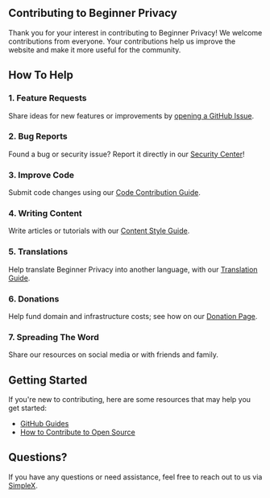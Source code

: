 ## Contributing to Beginner Privacy
Thank you for your interest in contributing to Beginner Privacy! We welcome contributions from everyone. Your contributions help us improve the website and make it more useful for the community.

## How To Help
### 1. Feature Requests
Share ideas for new features or improvements by [opening a GitHub Issue](https://github.com/beginnerprivacy/beginnerprivacy.github.io/issues).

### 2. Bug Reports
Found a bug or security issue? Report it directly in our [Security Center](https://github.com/beginnerprivacy/beginnerprivacy.github.io/security)!

### 3. Improve Code
Submit code changes using our [Code Contribution Guide](https://beginnerprivacy.com/about/contribute/code).

### 4. Writing Content
Write articles or tutorials with our [Content Style Guide](https://beginnerprivacy.com/about/contribute/write-content).

### 5. Translations
Help translate Beginner Privacy into another language, with our [Translation Guide](https://beginnerprivacy.com/about/contribute/translate).

### 6. Donations
Help fund domain and infrastructure costs; see how on our [Donation Page](https://beginnerprivacy.com/about/donate/).

### 7. Spreading The Word
Share our resources on social media or with friends and family.

## Getting Started
If you're new to contributing, here are some resources that may help you get started:
- [GitHub Guides](https://docs.github.com/en)
- [How to Contribute to Open Source](https://opensource.guide/how-to-contribute/)

## Questions?
If you have any questions or need assistance, feel free to reach out to us via [SimpleX](https://simplex.chat/contact#/?v=2-7&smp=smp%3A%2F%2FSkIkI6EPd2D63F4xFKfHk7I1UGZVNn6k1QWZ5rcyr6w%3D%40smp9.simplex.im%2FcfczJf7T628buhqA3Wx-R5Z8Qeb8Rm6O%23%2F%3Fv%3D1-3%26dh%3DMCowBQYDK2VuAyEAsuFeRqk-qIj6V3DaF651t7NnZZgaQdjIrVaanCtIjgs%253D%26srv%3Djssqzccmrcws6bhmn77vgmhfjmhwlyr3u7puw4erkyoosywgl67slqqd.onion&data=%7B%22groupLinkId%22%3A%220DamkEDZ2yoh6F7pbxsmRw%3D%3D%22%7D).